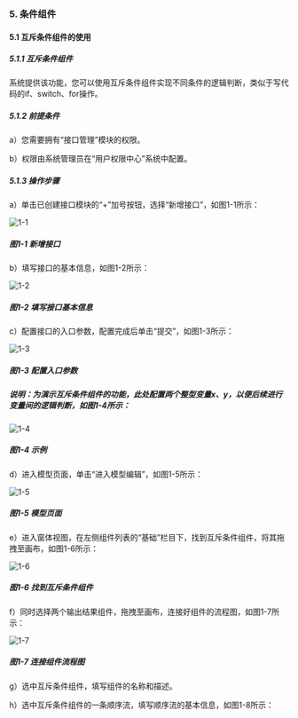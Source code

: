 ### 5. 条件组件

#### 5.1 互斥条件组件的使用

##### 5.1.1 互斥条件组件

系统提供该功能，您可以使用互斥条件组件实现不同条件的逻辑判断，类似于写代码的if、switch、for操作。

##### 5.1.2 前提条件

a）您需要拥有“接口管理”模块的权限。

b）权限由系统管理员在“用户权限中心”系统中配置。

##### 5.1.3 操作步骤

a）单击已创建接口模块的“+”加号按钮，选择“新增接口”，如图1-1所示：

![1-1](https://www.feisuanyz.com/fsimage/zc-image/cz_22_2_1_1.png)

##### 图1-1 新增接口

b）填写接口的基本信息，如图1-2所示：

![1-2](https://www.feisuanyz.com/fsimage/zc-image/cz_22_2_1_2.png)

##### 图1-2 填写接口基本信息

c）配置接口的入口参数，配置完成后单击“提交”，如图1-3所示：

![1-3](https://www.feisuanyz.com/fsimage/zc-image/cz_22_2_1_3.png)

##### 图1-3 配置入口参数

##### 说明：为演示互斥条件组件的功能，此处配置两个整型变量x、y，以便后续进行变量间的逻辑判断，如图1-4所示：

![1-4](https://www.feisuanyz.com/fsimage/zc-image/cz_22_2_1_4.png)

##### 图1-4 示例

d）进入模型页面，单击“进入模型编辑”，如图1-5所示：

![1-5](https://www.feisuanyz.com/fsimage/zc-image/cz_22_2_1_5.png)

##### 图1-5 模型页面

e）进入窗体视图，在左侧组件列表的“基础”栏目下，找到互斥条件组件，将其拖拽至画布，如图1-6所示：

![1-6](https://www.feisuanyz.com/fsimage/zc-image/cz_22_2_1_6.png)

##### 图1-6 找到互斥条件组件

f）同时选择两个输出结果组件，拖拽至画布，连接好组件的流程图，如图1-7所示：

![1-7](https://www.feisuanyz.com/fsimage/zc-image/cz_22_2_1_7.png)

##### 图1-7 连接组件流程图

g）选中互斥条件组件，填写组件的名称和描述。

h）选中互斥条件组件的一条顺序流，填写顺序流的基本信息，如图1-8所示：
